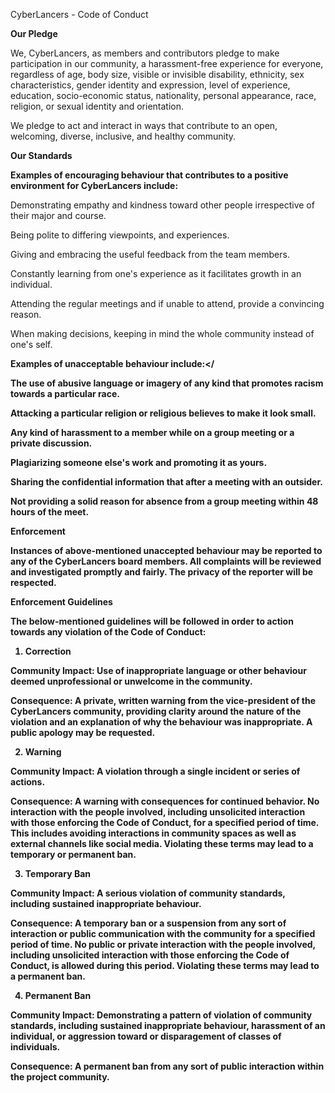 CyberLancers - Code of Conduct 

 

<b>Our Pledge</b>

We, CyberLancers, as members and contributors pledge to make participation in our community, a harassment-free experience for everyone, regardless of age, body size, visible or invisible disability, ethnicity, sex characteristics, gender identity and expression, level of experience, education, socio-economic status, nationality, personal appearance, race, religion, or sexual identity and orientation.  

We pledge to act and interact in ways that contribute to an open, welcoming, diverse, inclusive, and healthy community.  

  

<b>Our Standards</b> 

<b>Examples of encouraging behaviour that contributes to a positive environment for CyberLancers include:</b>

Demonstrating empathy and kindness toward other people irrespective of their major and course.  

Being polite to differing viewpoints, and experiences. 

Giving and embracing the useful feedback from the team members. 

Constantly learning from one's experience as it facilitates growth in an individual. 

Attending the regular meetings and if unable to attend, provide a convincing reason. 

When making decisions, keeping in mind the whole community instead of one's self. 


<b>Examples of unacceptable behaviour include:</<b></b>

The use of abusive language or imagery of any kind that promotes racism towards a particular race. 

Attacking a particular religion or religious believes to make it look small. 

Any kind of harassment to a member while on a group meeting or a private discussion. 

Plagiarizing someone else's work and promoting it as yours. 

Sharing the confidential information that after a meeting with an outsider.  

Not providing a solid reason for absence from a group meeting within 48 hours of the meet. 

 
 

<b>Enforcement</b>

Instances of above-mentioned unaccepted behaviour may be reported to any of the CyberLancers board members. All complaints will be reviewed and investigated promptly and fairly. The privacy of the reporter will be respected. 

Enforcement Guidelines 

The below-mentioned guidelines will be followed in order to action towards any violation of the Code of Conduct: 

1. Correction 

Community Impact: Use of inappropriate language or other behaviour deemed unprofessional or unwelcome in the community. 

Consequence: A private, written warning from the vice-president of the CyberLancers community, providing clarity around the nature of the violation and an explanation of why the behaviour was inappropriate. A public apology may be requested. 

2. Warning 

Community Impact: A violation through a single incident or series of actions. 

Consequence: A warning with consequences for continued behavior. No interaction with the people involved, including unsolicited interaction with those enforcing the Code of Conduct, for a specified period of time. This includes avoiding interactions in community spaces as well as external channels like social media. Violating these terms may lead to a temporary or permanent ban. 

3. Temporary Ban 

Community Impact: A serious violation of community standards, including sustained inappropriate behaviour. 

Consequence: A temporary ban or a suspension from any sort of interaction or public communication with the community for a specified period of time. No public or private interaction with the people involved, including unsolicited interaction with those enforcing the Code of Conduct, is allowed during this period. Violating these terms may lead to a permanent ban. 

4. Permanent Ban 

Community Impact: Demonstrating a pattern of violation of community standards, including sustained inappropriate behaviour, harassment of an individual, or aggression toward or disparagement of classes of individuals. 

Consequence: A permanent ban from any sort of public interaction within the project community. 

 

